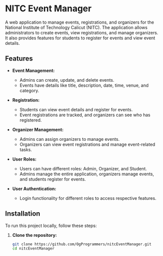 # NITC Event Manager

A web application to manage events, registrations, and organizers for the National Institute of Technology Calicut (NITC). The application allows administrators to create events, view registrations, and manage organizers. It also provides features for students to register for events and view event details.

## Features

- **Event Management:**
  - Admins can create, update, and delete events.
  - Events have details like title, description, date, time, venue, and category.
  
- **Registration:**
  - Students can view event details and register for events.
  - Event registrations are tracked, and organizers can see who has registered.

- **Organizer Management:**
  - Admins can assign organizers to manage events.
  - Organizers can view event registrations and manage event-related tasks.

- **User Roles:**
  - Users can have different roles: Admin, Organizer, and Student.
  - Admins manage the entire application, organizers manage events, and students register for events.

- **User Authentication:**
  - Login functionality for different roles to access respective features.

## Installation

To run this project locally, follow these steps:

1. **Clone the repository:**

   ```bash
   git clone https://github.com/OgProgrammers/nitcEventManager.git
   cd nitcEventManager
